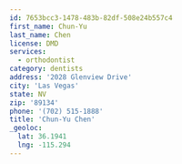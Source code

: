 ```yaml
---
id: 7653bcc3-1478-483b-82df-508e24b557c4
first_name: Chun-Yu
last_name: Chen
license: DMD
services:
  - orthodontist
category: dentists
address: '2028 Glenview Drive'
city: 'Las Vegas'
state: NV
zip: '89134'
phone: '(702) 515-1888'
title: 'Chun-Yu Chen'
_geoloc:
  lat: 36.1941
  lng: -115.294
---
```

